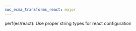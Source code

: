 ```yaml
---
swc_ecma_transforms_react: major
---
```


perf(es/react): Use proper string types for react configuration
